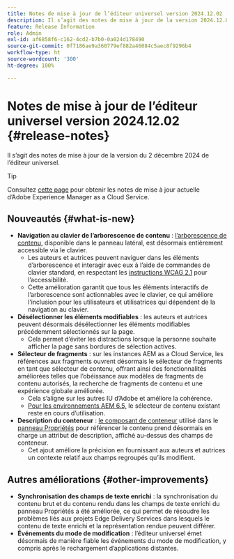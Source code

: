 ```yaml
---
title: Notes de mise à jour de l’éditeur universel version 2024.12.02
description: Il s’agit des notes de mise à jour de la version 2024.12.02 de l’éditeur universel.
feature: Release Information
role: Admin
exl-id: af6858f6-c162-4cd2-b7b0-0a024d178490
source-git-commit: 0f7186ae9a360779ef882a46084c5aec8f9296b4
workflow-type: ht
source-wordcount: '300'
ht-degree: 100%

---
```


# Notes de mise à jour de l’éditeur universel version 2024.12.02 {#release-notes}

Il s’agit des notes de mise à jour de la version du 2 décembre 2024 de l’éditeur universel.

>[!TIP]
>
>Consultez [cette page](/help/release-notes/release-notes-cloud/release-notes-current.md) pour obtenir les notes de mise à jour actuelle d’Adobe Experience Manager as a Cloud Service.

## Nouveautés {#what-is-new}

* **Navigation au clavier de l’arborescence de contenu** : [l’arborescence de contenu,](/help/sites-cloud/authoring/universal-editor/navigation.md#content-tree-mode) disponible dans le panneau latéral, est désormais entièrement accessible via le clavier.
   * Les auteurs et autrices peuvent naviguer dans les éléments d’arborescence et interagir avec eux à l’aide de commandes de clavier standard, en respectant les [instructions WCAG 2.1](/help/sites-cloud/authoring/page-editor/accessible-content.md) pour l’accessibilité.
   * Cette amélioration garantit que tous les éléments interactifs de l’arborescence sont actionnables avec le clavier, ce qui améliore l’inclusion pour les utilisateurs et utilisatrices qui dépendent de la navigation au clavier.
* **Désélectionner les éléments modifiables** : les auteurs et autrices peuvent désormais désélectionner les éléments modifiables précédemment sélectionnés sur la page.
   * Cela permet d’éviter les distractions lorsque la personne souhaite afficher la page sans bordures de sélection actives.
* **Sélecteur de fragments** : sur les instances AEM as a Cloud Service, les références aux fragments ouvrent désormais le sélecteur de fragments en tant que sélecteur de contenu, offrant ainsi des fonctionnalités améliorées telles que l’obéissance aux modèles de fragments de contenu autorisés, la recherche de fragments de contenu et une expérience globale améliorée.
   * Cela s’aligne sur les autres IU d’Adobe et améliore la cohérence.
   * [Pour les environnements AEM 6.5,](https://experienceleague.adobe.com/fr/docs/experience-manager-65/content/implementing/developing/headless/universal-editor/introduction) le sélecteur de contenu existant reste en cours d’utilisation.
* **Description du conteneur** : [le composant de conteneur](/help/implementing/universal-editor/field-types.md#container) utilisé dans le [panneau Propriétés](/help/sites-cloud/authoring/universal-editor/navigation.md#properties-panel-properties-rail) pour référencer le contenu prend désormais en charge un attribut de description, affiché au-dessus des champs de conteneur.
   * Cet ajout améliore la précision en fournissant aux auteurs et autrices un contexte relatif aux champs regroupés qu’ils modifient.

## Autres améliorations {#other-improvements}

* **Synchronisation des champs de texte enrichi** : la synchronisation du contenu brut et du contenu rendu dans les champs de texte enrichi du panneau Propriétés a été améliorée, ce qui permet de résoudre les problèmes liés aux projets Edge Delivery Services dans lesquels le contenu de texte enrichi et la représentation rendue peuvent différer.
* **Événements du mode de modification** : l’éditeur universel émet désormais de manière fiable les événements du mode de modification, y compris après le rechargement d’applications distantes.
